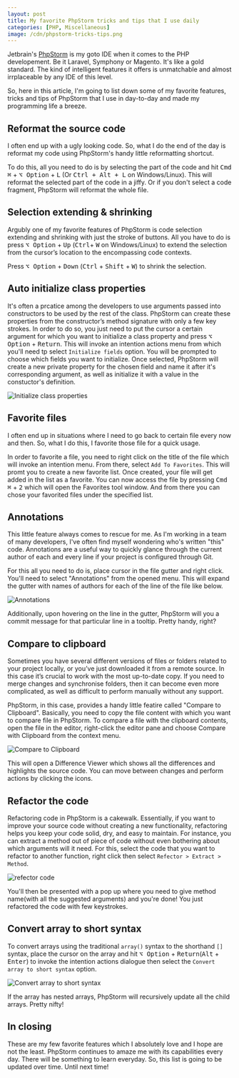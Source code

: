 ```yaml
---
layout: post
title: My favorite PhpStorm tricks and tips that I use daily
categories: [PHP, Miscellaneous]
image: /cdn/phpstorm-tricks-tips.png
---
```


Jetbrain's [PhpStorm](https://www.jetbrains.com/phpstorm/) is my goto IDE when it comes to the PHP developement. Be it Laravel, Symphony or Magento. It's like a gold standard. The kind of intelligent features it offers is unmatchable and almost irrplaceable by any IDE of this level.

So, here in this article, I'm going to list down some of my favorite features, tricks and tips of PhpStorm that I use in day-to-day and made my programming life a breeze.

## Reformat the source code

I often end up with a ugly looking code. So, what I do the end of the day is reformat my code using PhpStorm's handy little reformatting shortcut.

To do this, all you need to do is by selecting the part of the code and hit <kbd>Cmd ⌘</kbd> + <kbd>⌥ Option</kbd> + <kbd>L</kbd> (Or <kbd>Ctrl + Alt + L</kbd> on Windows/Linux). This will reformat the selected part of the code in a jiffy. Or if you don't select a code fragment, PhpStorm will reformat the whole file. 

## Selection extending & shrinking

Argubly one of my favorite features of PhpStorm is code selection extending and shrinking with just the stroke of buttons. All you have to do is press <kbd>⌥ Option</kbd> + <kbd>Up</kbd> (<kbd>Ctrl</kbd>+ <kbd>W</kbd> on Windows/Linux) to extend the selection from the cursor’s location to the encompassing code contexts.

Press <kbd>⌥ Option</kbd> + <kbd>Down</kbd> (<kbd>Ctrl</kbd> + <kbd>Shift</kbd> + <kbd>W</kbd>) to shrink the selection.

## Auto initialize class properties

It's often a prcatice among the developers to use arguments passed into constructors to be used by the rest of the class. PhpStorm can create these properties from the constructor’s method signature with only a few key strokes. In order to do so, you just need to put the cursor a certain argument for which you want to initialize a class property and press <kbd>⌥ Option</kbd> + <kbd>Return</kbd>. This will invoke an intention actions menu from which you'll need tp select `Initialize fields` option. You will be prompted to choose which fields you want to initialize. Once selected, PhpStorm will create a new private property for the chosen field and name it after it's corresponding argument, as well as initialize it with a value in the constuctor's definition.

![Initialize class properties](/cdn/initialize-class-properties.png)

## Favorite files

I often end up in situations where I need to go back to certain file every now and then. So, what I do this, I favorite those file for a quick usage. 

In order to favorite a file, you need to right click on the title of the file which will invoke an intention menu. From there, select `Add To Favorites`. This will promt you to create a new favorite list. Once created, your file will get added in the list as a favorite. You can now access the file by pressing <kbd>Cmd ⌘</kbd> + <kbd>2</kbd> which will open the Favorites tool window. And from there you can chose your favorited files under the specified list.

## Annotations

This little feature always comes to rescue for me. As I'm working in a team of many developers, I've often find myself wondering who's written "this" code. Annotations are a useful way to quickly glance through the current author of each and every line if your project is configured through Git.

For this all you need to do is, place cursor in the file gutter and right click. You'll need to select "Annotations" from the opened menu. This will expand the gutter with names of authors for each of the line of the file like below. 

![Annotations](/cdn/annotations.png)

Additionally, upon hovering on the line in the gutter, PhpStorm will you a commit message for that particular line in a tooltip. Pretty handy, right?

## Compare to clipboard

Sometimes you have several different versions of files or folders related to your project locally, or you’ve just downloaded it from a remote source. In this case it’s crucial to work with the most up-to-date copy. If you need to merge changes and synchronise folders,  then it can become even more complicated, as well as difficult to perform manually without any support.

PhpStorm, in this case, provides a handy little featire called "Compare to Clipboard". Basically, you need to copy the file content with which you want to compare file in PhpStorm. To compare a file with the clipboard contents, open the file in the editor, right-click the editor pane and choose Compare with Clipboard from the context menu. 

![Compare to Clipboard](/cdn/clipboard.png)

This will open a Difference Viewer which shows all the differences and highlights the source code. You can move between changes and perform actions by clicking the icons.

## Refactor the code

Refactoring code in PhpStorm is a cakewalk. Essentially, if you want to improve your source code without creating a new functionality, refactoring helps you keep your code solid, dry, and easy to maintain. For instance, you can extract a method out of piece of code without even bothering about which arguments will it need. For this, select the code that you want to refactor to another function, right click then select `Refector > Extract > Method`. 

![refector code](/cdn/refactor-code.png)

You'll then be presented with a pop up where you need to give method name(with all the suggested arguments) and you're done! You just refactored the code with few keystrokes. 

## Convert array to short syntax

To convert arrays using the traditional `array()` syntax to the shorthand `[]` syntax, place the cursor on the array and hit <kbd>⌥ Option</kbd> + <kbd>Return</kbd>(<kbd>Alt</kbd> + <kbd>Enter</kbd>) to invoke the intention actions dialogue then select the `Convert array to short syntax` option.

![Convert array to short syntax](/cdn/array-short-syntax.png)

If the array has nested arrays, PhpStorm will recursively update all the child arrays. Pretty nifty!

## In closing

These are my few favorite features which I absolutely love and I hope are not the least. PhpStorm continues to amaze me with its capabilities every day. There will be something to learn everyday. So, this list is going to be updated over time. Until next time!
